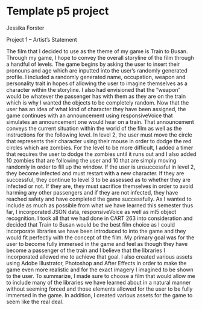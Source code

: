# Template p5 project

Jessika Forster

Project 1 – Artist’s Statement

The film that I decided to use as the theme of my game is Train to Busan. Through my game, I hope to convey the overall storyline of the film through a handful of levels. The game begins by asking the user to insert their pronouns and age which are inputted into the user’s randomly generated profile. I included a randomly generated name, occupation, weapon and personality trait in hopes of allowing the user to imagine themselves as a character within the storyline. I also had envisioned that the “weapon” would be whatever the passenger has with them as they are on the train which is why I wanted the objects to be completely random. Now that the user has an idea of what kind of character they have been assigned, the game continues with an announcement using responsiveVoice that simulates an announcement one would hear on a train. That announcement conveys the current situation within the world of the film as well as the instructions for the following level. In level 2, the user must move the circle that represents their character using their mouse in order to dodge the red circles which are zombies. For the level to be more difficult, I added a timer that requires the user to dodge the zombies until it runs out and I also added 10 zombies that are following the user and 10 that are simply moving randomly in order to fill up the window. If the user is unsuccessful in level 2, they become infected and must restart with a new character. If they are successful, they continue to level 3 to be assessed as to whether they are infected or not. If they are, they must sacrifice themselves in order to avoid harming any other passengers and if they are not infected, they have reached safety and have completed the game successfully. As I wanted to include as much as possible from what we have learned this semester thus far, I incorporated JSON data, responsiveVoice as well as ml5 object recognition. I took all that we had done in CART 263 into consideration and decided that Train to Busan would be the best film choice as I could incorporate libraries we have been introduced to into the game and they would fit perfectly with the concept of the film. My primary goal was for the user to become fully immersed in the game and feel as though they have become a passenger of the train and I believe that the libraries I incorporated allowed me to achieve that goal. I also created various assets using Adobe Illustrator, Photoshop and After Effects in order to make the game even more realistic and for the exact imagery I imagined to be shown to the user. To summarize, I made sure to choose a film that would allow me to include many of the libraries we have learned about in a natural manner without seeming forced and those elements allowed for the user to be fully immersed in the game. In addition, I created various assets for the game to seem like the real deal.
